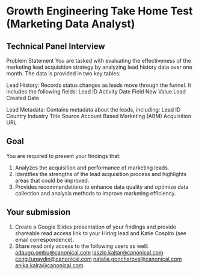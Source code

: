 # Growth Engineering Take Home Test (Marketing Data Analyst)

## Technical Panel Interview
Problem Statement
You are tasked with evaluating the effectiveness of the marketing lead acquisition strategy by analyzing lead history data over one month. The data is provided in two key tables:

Lead History: Records status changes as leads move through the funnel. It includes the following fields:
Lead ID
Activity Date
Field
New Value
Lead Created Date

Lead Metadata: Contains metadata about the leads, including:
Lead ID
Country
Industry
Title
Source
Account Based Marketing (ABM)
Acquisition URL

## Goal
You are required to present your findings that:
1. Analyzes the acquisition and performance of marketing leads.
2. Identifies the strengths of the lead acquisition process and highlights areas that could be improved.
3. Provides recommendations to enhance data quality and optimize data collection and analysis methods to improve marketing efficiency.


## Your submission
1. Create a Google Slides presentation of your findings and provide shareable read access link to your Hiring lead and Katie Cospito (see email correspondence).
2. Share read only access to the following users as well:
adaugo.ombu@canonical.com
laszlo.kajtar@canonical.com
ceng.tunaydin@canonical.com 
natalia.goncharova@canonical.com 
anika.kalra@canonical.com 